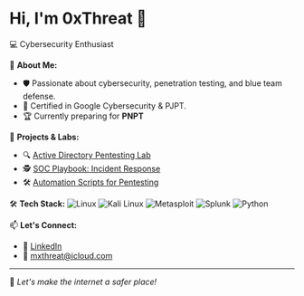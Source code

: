 # Hi, I'm 0xThreat 👋
💻 Cybersecurity Enthusiast 

🚀 **About Me:**
- 🛡️ Passionate about cybersecurity, penetration testing, and blue team defense.
- 📜 Certified in Google Cybersecurity & PJPT.
- 🏆 Currently preparing for **PNPT**

📂 **Projects & Labs:**
- 🔍 [Active Directory Pentesting Lab](#)
- 🕵️ [SOC Playbook: Incident Response](#)
- 🛠️ [Automation Scripts for Pentesting](#)

🛠 **Tech Stack:**
![Linux](https://img.shields.io/badge/Linux-%23FCC624.svg?&style=flat&logo=linux&logoColor=black)
![Kali Linux](https://img.shields.io/badge/Kali_Linux-%2357A7D7.svg?&style=flat&logo=kalilinux&logoColor=white)
![Metasploit](https://img.shields.io/badge/Metasploit-%23E34F26.svg?&style=flat&logo=metasploit&logoColor=white)
![Splunk](https://img.shields.io/badge/Splunk-%23000000.svg?&style=flat&logo=splunk&logoColor=white)
![Python](https://img.shields.io/badge/Python-%233776AB.svg?&style=flat&logo=python&logoColor=white)

📫 **Let's Connect:**
- 🔗 [LinkedIn](https://www.linkedin.com/in/mandeepjaswal)
- 📧 mxthreat@icloud.com

---
🚀 *Let's make the internet a safer place!*
